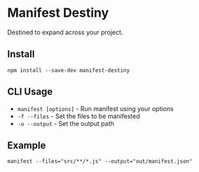 # Manifest Destiny

Destined to expand across your project.

## Install
`npm install --save-dev manifest-destiny`

## CLI Usage

- `manifest [options]` - Run manifest using your options
- `-f --files` - Set the files to be manifested
- `-o --output` - Set the output path

## Example
`manifest --files="src/**/*.js" --output="out/manifest.json"`
